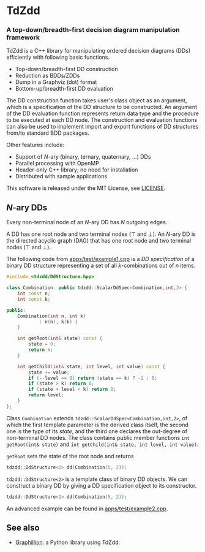 TdZdd
===========================================================================

### A top-down/breadth-first decision diagram manipulation framework

TdZdd is a C++ library for manipulating ordered decision diagrams (DDs)
efficiently with following basic functions.

* Top-down/breadth-first DD construction
* Reduction as BDDs/ZDDs
* Dump in a Graphviz (dot) format
* Bottom-up/breadth-first DD evaluation

The DD construction function takes user's class object as an argument,
which is a specification of the DD structure to be constructed.
An argument of the DD evaluation function represents return data type and
the procedure to be executed at each DD node.
The construction and evaluation functions can also be used to implement
import and export functions of DD structures from/to standard BDD packages.

Other features include:

* Support of *N*-ary (binary, ternary, quaternary, ...) DDs
* Parallel processing with OpenMP
* Header-only C++ library; no need for installation
* Distributed with sample applications

This software is released under the MIT License, see [LICENSE](LICENSE).

*N*-ary DDs
---------------------------------------------------------------------------

Every non-terminal node of an *N*-ary DD has *N* outgoing edges.


A DD has one root node and two terminal nodes (⊤ and ⊥).
An *N*-ary DD is the directed acyclic graph (DAG) that has one root node
and two terminal nodes (⊤ and ⊥).

The following code from [apps/test/example1.cpp](apps/test/example1.cpp)
is a *DD specification* of a binary DD structure representing a set of all
*k*-combinations out of *n* items.

```C++
#include <tdzdd/DdStructure.hpp>

class Combination: public tdzdd::ScalarDdSpec<Combination,int,2> {
    int const n;
    int const k;

public:
    Combination(int n, int k)
            : n(n), k(k) {
    }

    int getRoot(int& state) const {
        state = 0;
        return n;
    }

    int getChild(int& state, int level, int value) const {
        state += value;
        if (--level == 0) return (state == k) ? -1 : 0;
        if (state > k) return 0;
        if (state + level < k) return 0;
        return level;
    }
};
```

Class `Combination` extends `tdzdd::ScalarDdSpec<Combination,int,2>`,
of which the first template parameter is the derived class itself,
the second one is the type of its *state*,
and the third one declares the out-degree of non-terminal DD nodes.
The class contains public member functions `int getRoot(int& state)`
and `int getChild(int& state, int level, int value)`.

`getRoot` sets the state of the root node and returns 

```C++
tdzdd::DdStructure<2> dd(Combination(5, 2));
```

`tdzdd::DdStructure<2>` is a template class of binary DD objects.
We can construct a binary DD by giving a DD specification object
to its constructor.

```C++
tdzdd::DdStructure<2> dd(Combination(5, 2));
```

An advanced example can be found in
[apps/test/example2.cpp](apps/test/example2.cpp).

See also
---------------------------------------------------------------------------

* [Graphillion](http://graphillion.org): a Python library using TdZdd.
